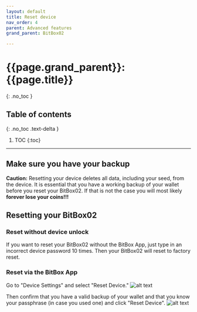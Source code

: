 ```yaml
---
layout: default
title: Reset device
nav_order: 4
parent: Advanced features
grand_parent: BitBox02

---
```

# {{page.grand_parent}}: {{page.title}}
{: .no_toc }

## Table of contents
{: .no_toc .text-delta }

1. TOC
{:toc}
---

## Make sure you have your backup
**Caution:** Resetting your device deletes all data, including your seed, from the device. It is essential that you have a working backup of your wallet before you reset your BitBox02. If that is not the case you will most likely **forever lose your coins!!!**

## Resetting your BitBox02
### Reset without device unlock
If you want to reset your BitBox02 without the BitBox App, just type in an incorrect device password 10 times. Then your BitBox02 will reset to factory reset.

### Reset via the BitBox App
Go to "Device Settings" and select "Reset Device."
![alt text]({{site.baseurl}}/assets/images/BitBox02_reset/reset1.png )

Then confirm that you have a valid backup of your wallet and that you know your passphrase (in case you used one) and click "Reset Device".
![alt text]({{site.baseurl}}/assets/images/BitBox02_reset/reset2.png )
